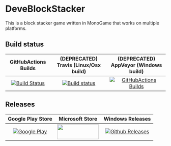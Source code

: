 # DeveBlockStacker
This is a block stacker game written in MonoGame that works on multiple platforms.

## Build status

| GitHubActions Builds | (DEPRECATED) Travis (Linux/Osx build) | (DEPRECATED) AppVeyor (Windows build) |
|:--------------------:|:-------------------------------------:|:-------------------------------------:|
| [![Build Status](https://travis-ci.org/devedse/DeveBlockStacker.svg?branch=master)](https://travis-ci.org/devedse/DeveBlockStacker) | [![Build status](https://ci.appveyor.com/api/projects/status/datwgk9gb4gmpodi?svg=true)](https://ci.appveyor.com/project/devedse/DeveBlockStacker) | [![GitHubActions Builds](https://github.com/devedse/DeveBlockStacker/workflows/GitHubActionsBuilds/badge.svg)](https://github.com/devedse/DeveBlockStacker/actions/workflows/githubactionsbuilds.yml) |

## Releases

| Google Play Store | Microsoft Store | Windows Releases |
|:-----------------:|:---------------:|:----------------:|
| [![Google Play](https://raw.githubusercontent.com/steverichey/google-play-badge-svg/master/img/en_get.svg?sanitize=true)](https://play.google.com/store/apps/details?id=deveblockstacker_android.deveblockstacker_android) | <a href="http://www.google.nl"><img src="https://assets.windowsphone.com/85864462-9c82-451e-9355-a3d5f874397a/English_get-it-from-MS_InvariantCulture_Default.png" width="130px" height="47px"></a> | [![Github Releases](https://img.shields.io/github/release/devedse/deveblockstacker.svg)](https://github.com/devedse/DeveBlockStacker/releases) |
